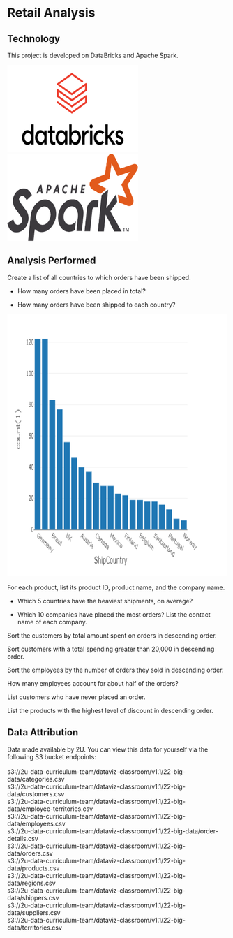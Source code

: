 # Retail Analysis

## Technology 

This project is developed on DataBricks and Apache Spark.<br>

<img class="image-align-left" src="https://github.com/scaldwell545/retail_analysis_on_databricks/blob/main/Resources/og-databricks.png" data-canonical-src="https://github.com/scaldwell545/retail_analysis_on_databricks/blob/main/Resources/og-databricks.png" width="300" height="200" />
<img class="image-align-left" src="https://github.com/scaldwell545/retail_analysis_on_databricks/blob/main/Resources/Apache_Spark_logo.png" data-canonical-src="https://github.com/scaldwell545/retail_analysis_on_databricks/blob/main/Resources/Apache_Spark_logo.png" width="300" height="200" />
<br>

## Analysis Performed

Create a list of all countries to which orders have been shipped. <br>


- How many orders have been placed in total? <br>


- How many orders have been shipped to each country? <br>
<img class="image-align-left" src="https://github.com/scaldwell545/retail_analysis_on_databricks/blob/main/Resources/countByCountry.png" data-canonical-src="https://github.com/scaldwell545/retail_analysis_on_databricks/blob/main/Resources/countByCountry.png" width="700" height="600" />





For each product, list its product ID, product name, and the company name. <br>


- Which 5 countries have the heaviest shipments, on average? <br>


- Which 10 companies have placed the most orders? List the contact name of each company. <br>




Sort the customers by total amount spent on orders in descending order. <br>

Sort customers with a total spending greater than 20,000 in descending order. <br>


Sort the employees by the number of orders they sold in descending order. <br>

How many employees account for about half of the orders?  <br>


List customers who have never placed an order. <br>


List the products with the highest level of discount in descending order. <br>



## Data Attribution

Data made available by 2U. You can view this data for yourself via the following S3 bucket endpoints:
 <br> <br>
s3://2u-data-curriculum-team/dataviz-classroom/v1.1/22-big-data/categories.csv <br>
s3://2u-data-curriculum-team/dataviz-classroom/v1.1/22-big-data/customers.csv <br>
s3://2u-data-curriculum-team/dataviz-classroom/v1.1/22-big-data/employee-territories.csv <br>
s3://2u-data-curriculum-team/dataviz-classroom/v1.1/22-big-data/employees.csv <br>
s3://2u-data-curriculum-team/dataviz-classroom/v1.1/22-big-data/order-details.csv <br>
s3://2u-data-curriculum-team/dataviz-classroom/v1.1/22-big-data/orders.csv <br>
s3://2u-data-curriculum-team/dataviz-classroom/v1.1/22-big-data/products.csv <br>
s3://2u-data-curriculum-team/dataviz-classroom/v1.1/22-big-data/regions.csv <br>
s3://2u-data-curriculum-team/dataviz-classroom/v1.1/22-big-data/shippers.csv <br>
s3://2u-data-curriculum-team/dataviz-classroom/v1.1/22-big-data/suppliers.csv <br>
s3://2u-data-curriculum-team/dataviz-classroom/v1.1/22-big-data/territories.csv <br>
